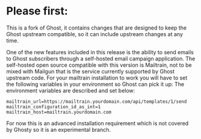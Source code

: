 # Please first:
This is a fork of Ghost, it contains changes that are designed to keep the Ghost upstream compatible, so it can include upstream changes at any time.

One of the new features included in this release is the ability to send emails to Ghost subscribers through a self-hosted email campaign application.
The self-hosted open source compatible with this version is Mailtrain, not to be mixed with Mailgun that is the service currently supported by Ghost upstream code.
For your mailtrain installation to work you will have to set the following variables in your environment so Ghost can pick it up:
The environment variables are described and set below:

`mailtrain_url=https://mailtrain.yourdomain.com/api/templates/1/send
mailtrain_configuration_id_as_int=1
mailtrain_host=mailtrain.yourdomain.com`

For now this is an advanced installation requirement which is not covered by Ghosty so it is an experimental branch.
